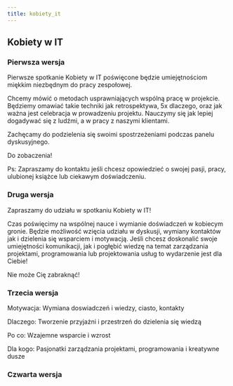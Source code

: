 ```yaml
---
title: kobiety_it
---
```

## Kobiety w IT

### Pierwsza wersja

Pierwsze spotkanie Kobiety w IT poświęcone będzie umiejętnościom miękkim niezbędnym do pracy zespołowej.

Chcemy mówić o metodach usprawniających wspólną pracę w projekcie.
Będziemy omawiać takie techniki jak retrospektywa, 5x dlaczego, oraz jak ważna jest celebracja w prowadzeniu projektu.
Nauczymy się jak lepiej dogadywać się z ludźmi, a w pracy z naszymi klientami.

Zachęcamy do podzielenia się swoimi spostrzeżeniami podczas panelu dyskusyjnego.

Do zobaczenia!

Ps: Zapraszamy do kontaktu jeśli chcesz opowiedzieć o swojej pasji, pracy, ulubionej książce lub ciekawym doświadczeniu.


### Druga wersja

Zapraszamy do udziału w spotkaniu Kobiety w IT!

Czas poświęcimy na wspólnej nauce i wymianie doświadczeń w kobiecym gronie.
Będzie możliwość wzięcia udziału w dyskusji, wymiany kontaktów jak i dzielenia się
wsparciem i motywacją.
Jeśli chcesz doskonalić swoje umiejętności komunikacji, jak i pogłębić wiedzę na temat
zarządzania projektami, programowania lub projektowania usług to wydarzenie jest dla Ciebie!

Nie może Cię zabraknąć!

### Trzecia wersja

Motywacja: Wymiana doswiadczeń i wiedzy, ciasto, kontakty

Dlaczego: Tworzenie przyjażni i przestrzeń do dzielenia się wiedzą

Po co: Wzajemne wsparcie i wzrost

Dla kogo: Pasjonatki zarządzania projektami, programowania i kreatywne dusze


### Czwarta wersja
